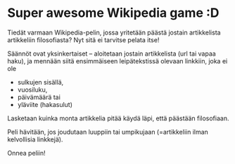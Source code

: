 # Super awesome Wikipedia game :D

Tiedät varmaan Wikipedia-pelin, jossa yritetään päästä jostain artikkelista artikkeliin filosofiasta?
Nyt sitä ei tarvitse pelata itse!

Säännöt ovat yksinkertaiset – aloitetaan jostain artikkelista (url tai vapaa haku), ja mennään siitä
ensimmäiseen leipätekstissä olevaan linkkiin, joka ei ole
* sulkujen sisällä,
* vuosiluku,
* päivämäärä tai
* yläviite (hakasulut)

Lasketaan kuinka monta artikkelia pitää käydä läpi, että päästään filosofiaan.

Peli hävitään, jos joudutaan luuppiin tai umpikujaan (=artikkeliin ilman kelvollisia linkkejä).

Onnea peliin!
